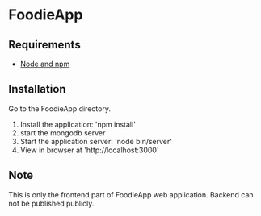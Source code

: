 # FoodieApp
## Requirements

- [Node and npm](http://nodejs.org)

## Installation
Go to the FoodieApp directory.

1. Install the application: 'npm install'
2. start the mongodb server
2. Start the application server: 'node bin/server'
3. View in browser at 'http://localhost:3000'

## Note
This is only the frontend part of FoodieApp web application.
Backend can not be published publicly.

